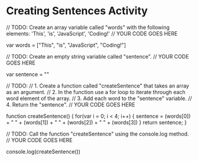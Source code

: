 # Creating Sentences Activity
// TODO: Create an array variable called "words" with the following elements: 'This', 'is', 'JavaScript', 'Coding!'
// YOUR CODE GOES HERE

var words = ["This", "is", "JavaScript", "Coding!"]

// TODO: Create an empty string variable called "sentence".
// YOUR CODE GOES HERE

var sentence = ""

// TODO: 
// 1. Create a function called "createSentence" that takes an array as an argument.
// 2. In the function use a for loop to iterate through each word element of the array.
// 3. Add each word to the "sentence" variable.
// 4. Return the "sentence".
// YOUR CODE GOES HERE

function createSentence()
{
    for(var i = 0; i < 4; i++)
    {
        sentence = (words[0]) + " " + (words[1]) + " " + (words[2]) + " " + (words[3])
    }
    return sentence;
}

// TODO: Call the function "createSentence" using the console.log method.
// YOUR CODE GOES HERE

console.log(createSentence())